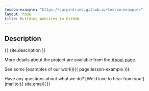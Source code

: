 ```yaml
---
lesson-example: "https://carpentries.github.io/lesson-example/"
layout: home
title: Building Websites in GitHub
---
```


## Description
{{ site.description }}

More details about the project are available from the [About page](about).

See some [examples of our work]({{ page.lesson-example }}).

Have any questions about what we do? [We'd love to hear from you!](mailto:{{ site.email }})
